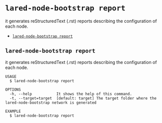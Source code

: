 `lared-node-bootstrap report`
=============================

it generates reStructuredText (.rst) reports describing the configuration of each node.

* [`lared-node-bootstrap report`](#lared-node-bootstrap-report)

## `lared-node-bootstrap report`

it generates reStructuredText (.rst) reports describing the configuration of each node.

```
USAGE
  $ lared-node-bootstrap report

OPTIONS
  -h, --help           It shows the help of this command.
  -t, --target=target  [default: target] The target folder where the lared-node-bootstrap network is generated

EXAMPLE
  $ lared-node-bootstrap report
```
